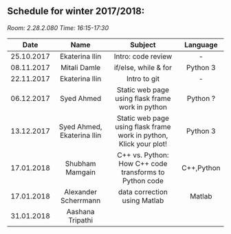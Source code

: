 **Schedule for winter 2017/2018:**
-------------------------------

_Room: 2.28.2.080_
_Time: 16:15-17:30_

| Date          | Name               | Subject                | Language |
| ------------- |:------------------:|:---------------------: |:--------:|
| 25.10.2017    |  Ekaterina Ilin    |Intro: code review      |    -     |
| 08.11.2017    | Mitali Damle       |if/else, while & for    | Python 3 |
| 22.11.2017    | Ekaterina Ilin     |Intro to git            |    -     |
| 06.12.2017    | Syed Ahmed         |Static web page using flask frame work in python| Python ?          |
| 13.12.2017    | Syed Ahmed, Ekaterina Ilin | Static web page using flask frame work in python, Klick your plot!| Python 3 |      | ~~20.12.2017~~   | ~~Ekaterina Ilin~~     | HOLIDAY BREAK   |          |
| 17.01.2018    |Shubham Mamgain     | C++ vs. Python: How C++ code transforms to Python code   |    C++,Python      |
| 17.01.2018    |Alexander Scherrmann|data correction using Matlab | Matlab |
| 31.01.2018    |Aashana Tripathi    |                        |          |

